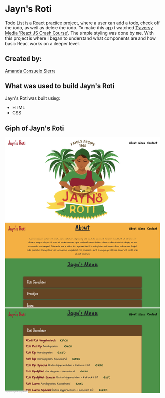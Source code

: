 # Jayn's Roti

Todo List is a React practice project, where a user can add a todo, check off the todo, as well as delete the todo.
To make this app I watched [Traversy Media 'React JS Crash Course'](https://www.youtube.com/watch?v=sBws8MSXN7A). The simple styling was done by me.
With this project is where I began to understand what components are and how basic React works on a deeper level.

## Created by:
[Amanda Consuelo Sierra](https://github.com/Asilo5)

## What was used to build Jayn's Roti

Jayn's Roti was built using:
  - HTML
  - CSS
  
## Giph of Jayn's Roti

![First image of website](https://github.com/Asilo5/Jayn/blob/master/Screenshot%202019-11-01%20at%2020.25.00.png)
![About section image ](https://github.com/Asilo5/Jayn/blob/master/Screenshot%202019-11-01%20at%2020.25.09.png)
![Menu image](https://github.com/Asilo5/Jayn/blob/master/Screenshot%202019-11-01%20at%2020.25.34.png)
